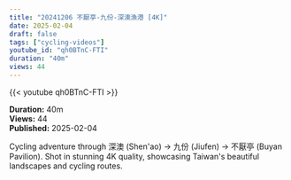```yaml
---
title: "20241206 不厭亭-九份-深澳漁港 [4K]"
date: 2025-02-04
draft: false
tags: ["cycling-videos"]
youtube_id: "qh0BTnC-FTI"
duration: "40m"
views: 44
---
```


{{< youtube qh0BTnC-FTI >}}

**Duration:** 40m  
**Views:** 44  
**Published:** 2025-02-04

Cycling adventure through 深澳 (Shen'ao) → 九份 (Jiufen) → 不厭亭 (Buyan Pavilion). Shot in stunning 4K quality, showcasing Taiwan's beautiful landscapes and cycling routes.
